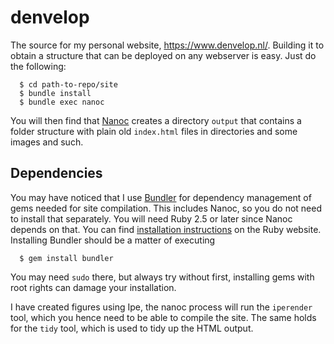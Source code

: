 # denvelop
The source for my personal website, https://www.denvelop.nl/. Building it to
obtain a structure that can be deployed on any webserver is easy. Just do the
following:

```
  $ cd path-to-repo/site
  $ bundle install
  $ bundle exec nanoc
```

You will then find that [Nanoc](https://nanoc.app/) creates a directory `output`
that contains a folder structure with plain old `index.html` files in
directories and some images and such.

## Dependencies
You may have noticed that I use [Bundler](http://bundler.io/) for dependency
management of gems needed for site compilation. This includes Nanoc, so you do
not need to install that separately. You will need Ruby 2.5 or later since Nanoc
depends on that. You can find [installation
instructions](https://www.ruby-lang.org/en/documentation/installation/) on the
Ruby website. Installing Bundler should be a matter of executing

```
  $ gem install bundler
```

You may need `sudo` there, but always try without first, installing gems with
root rights can damage your installation.

I have created figures using Ipe, the nanoc process will run the `iperender`
tool, which you hence need to be able to compile the site. The same holds for
the `tidy` tool, which is used to tidy up the HTML output.
